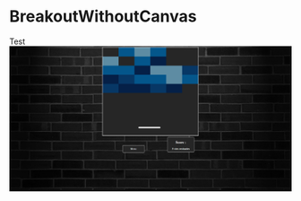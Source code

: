 # BreakoutWithoutCanvas
Test
![alt text](https://github.com/XamYp/BreakoutWithoutCanvas/blob/OpenSource/jeu.PNG)

